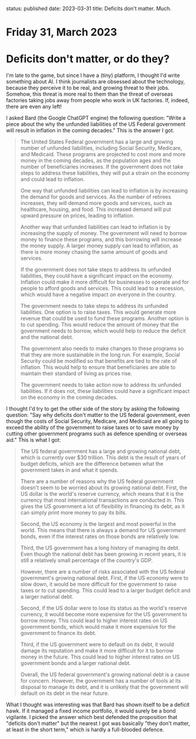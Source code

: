 status: published
date: 2023-03-31
title: Deficits don't matter. Much.

# Friday 31, March 2023

# Deficits don't matter, or do they?

I'm late to the game, but since I have a (tiny) platform, I thought I'd write something about AI.
I think journalists are obsessed about the technology, because they perceive it to be real, and growing threat to their jobs. Somehow, this threat is more real to them than the threat of overseas factories taking jobs
away from people who work in UK factories. If, indeed, there are even any left!

I asked Bard (the Google ChatGPT engine) the following question: "Write a piece about the why the unfunded liabilities of the US Federal government will result in inflation in the coming decades."
This is the answer I got.

> The United States Federal government has a large and growing number of unfunded liabilities, including Social Security, Medicare, and Medicaid. These programs are projected to cost more and more money in the coming decades, as the population ages and the number of beneficiaries increases. If the government does not take steps to address these liabilities, they will put a strain on the economy and could lead to inflation.
>
> One way that unfunded liabilities can lead to inflation is by increasing the demand for goods and services. As the number of retirees increases, they will demand more goods and services, such as healthcare, housing, and food. This increased demand will put upward pressure on prices, leading to inflation.
>
> Another way that unfunded liabilities can lead to inflation is by increasing the supply of money. The government will need to borrow money to finance these programs, and this borrowing will increase the money supply. A larger money supply can lead to inflation, as there is more money chasing the same amount of goods and services.
>
> If the government does not take steps to address its unfunded liabilities, they could have a significant impact on the economy. Inflation could make it more difficult for businesses to operate and for people to afford goods and services. This could lead to a recession, which would have a negative impact on everyone in the country.
>
> The government needs to take steps to address its unfunded liabilities. One option is to raise taxes. This would generate more revenue that could be used to fund these programs. Another option is to cut spending. This would reduce the amount of money that the government needs to borrow, which would help to reduce the deficit and the national debt.
>
> The government also needs to make changes to these programs so that they are more sustainable in the long run. For example, Social Security could be modified so that benefits are tied to the rate of inflation. This would help to ensure that beneficiaries are able to maintain their standard of living as prices rise.
>
> The government needs to take action now to address its unfunded liabilities. If it does not, these liabilities could have a significant impact on the economy in the coming decades.

I thought I'd try to get the other side of the story by asking the following question: "Say why deficits don't matter to the US federal government, even though the costs of Social Security, Medicare, and Medicaid are all going to exceed the ability of the government to raise taxes or to save money by cutting other government programs such as defence spending or overseas aid." This is what I got:

> The US federal government has a large and growing national debt, which is currently over $30 trillion. This debt is the result of years of budget deficits, which are the difference between what the government takes in and what it spends.
>
> There are a number of reasons why the US federal government doesn't seem to be worried about its growing national debt. First, the US dollar is the world's reserve currency, which means that it is the currency that most international transactions are conducted in. This gives the US government a lot of flexibility in financing its debt, as it can simply print more money to pay its bills.
>
> Second, the US economy is the largest and most powerful in the world. This means that there is always a demand for US government bonds, even if the interest rates on those bonds are relatively low.
>
> Third, the US government has a long history of managing its debt. Even though the national debt has been growing in recent years, it is still a relatively small percentage of the country's GDP.
>
> However, there are a number of risks associated with the US federal government's growing national debt. First, if the US economy were to slow down, it would be more difficult for the government to raise taxes or to cut spending. This could lead to a larger budget deficit and a larger national debt.
>
> Second, if the US dollar were to lose its status as the world's reserve currency, it would become more expensive for the US government to borrow money. This could lead to higher interest rates on US government bonds, which would make it more expensive for the government to finance its debt.
>
> Third, if the US government were to default on its debt, it would damage its reputation and make it more difficult for it to borrow money in the future. This could lead to higher interest rates on US government bonds and a larger national debt.
>
> Overall, the US federal government's growing national debt is a cause for concern. However, the government has a number of tools at its disposal to manage its debt, and it is unlikely that the government will default on its debt in the near future.

What I thought was interesting was that Bard has shown itself to be a deficit hawk. If it managed a fixed income portfolio, it would surely be a bond vigilante. I picked the answer which best defended the proposition that "deficits don't matter" but the nearest I got was basically "they don't matter, at least in the short term," which is hardly a full-blooded defence.

